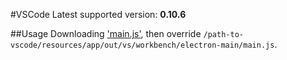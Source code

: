 #VSCode
Latest supported version: **0.10.6**

##Usage
Downloading ['main.js'](https://raw.githubusercontent.com/wspl/mactype-hack/master/vscode/main.js), then override `/path-to-vscode/resources/app/out/vs/workbench/electron-main/main.js`.
